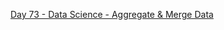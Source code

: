 [Day 73 - Data Science - Aggregate & Merge Data](https://github.com/Jubiko31/100Days_Python_Data_Science/tree/main/Day%C2%A073%20-%20Aggregate%20%26%20Merge%20Data)
